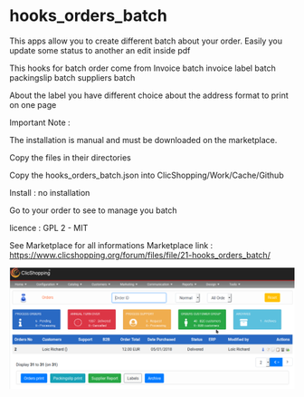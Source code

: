 # hooks_orders_batch


This apps allow you to create different batch about your order.
Easily you update some status to another an edit inside pdf


This hooks for batch order come from
Invoice batch
invoice label batch
packingslip batch
suppliers batch

About the label you have different choice about the address format to print on one page

Important Note :

 
The installation is manual and must be downloaded on the marketplace.

Copy the files in their directories

Copy the hooks_orders_batch.json into ClicShopping/Work/Cache/Github

Install : no installation

Go to your order to see to manage you batch

licence  : GPL 2 - MIT

See Marketplace for all informations
Marketplace link : https://www.clicshopping.org/forum/files/file/21-hooks_orders_batch/

![batch](https://github.com/ClicShoppingOfficialModulesV3/hooks_orders_batch/blob/master/ModuleInfosJson/orders_batch.png)